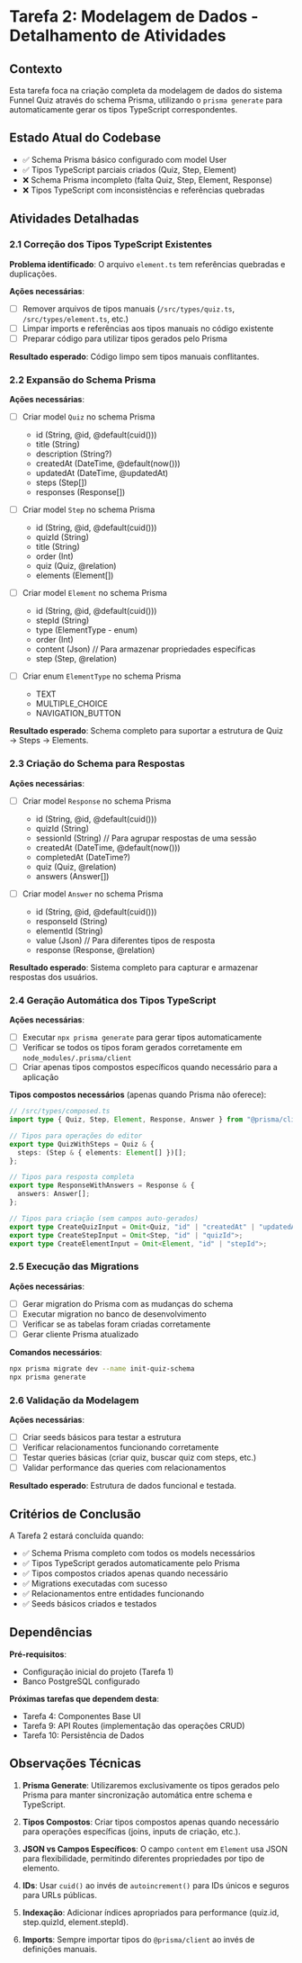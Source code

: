 # Tarefa 2: Modelagem de Dados - Detalhamento de Atividades

## Contexto

Esta tarefa foca na criação completa da modelagem de dados do sistema Funnel Quiz através do schema Prisma, utilizando o `prisma generate` para automaticamente gerar os tipos TypeScript correspondentes.

## Estado Atual do Codebase

- ✅ Schema Prisma básico configurado com model User
- ✅ Tipos TypeScript parciais criados (Quiz, Step, Element)
- ❌ Schema Prisma incompleto (falta Quiz, Step, Element, Response)
- ❌ Tipos TypeScript com inconsistências e referências quebradas

## Atividades Detalhadas

### 2.1 Correção dos Tipos TypeScript Existentes

**Problema identificado**: O arquivo `element.ts` tem referências quebradas e duplicações.

**Ações necessárias**:

- [ ] Remover arquivos de tipos manuais (`/src/types/quiz.ts`, `/src/types/element.ts`, etc.)
- [ ] Limpar imports e referências aos tipos manuais no código existente
- [ ] Preparar código para utilizar tipos gerados pelo Prisma

**Resultado esperado**: Código limpo sem tipos manuais conflitantes.

### 2.2 Expansão do Schema Prisma

**Ações necessárias**:

- [ ] Criar model `Quiz` no schema Prisma

  - id (String, @id, @default(cuid()))
  - title (String)
  - description (String?)
  - createdAt (DateTime, @default(now()))
  - updatedAt (DateTime, @updatedAt)
  - steps (Step[])
  - responses (Response[])

- [ ] Criar model `Step` no schema Prisma

  - id (String, @id, @default(cuid()))
  - quizId (String)
  - title (String)
  - order (Int)
  - quiz (Quiz, @relation)
  - elements (Element[])

- [ ] Criar model `Element` no schema Prisma

  - id (String, @id, @default(cuid()))
  - stepId (String)
  - type (ElementType - enum)
  - order (Int)
  - content (Json) // Para armazenar propriedades específicas
  - step (Step, @relation)

- [ ] Criar enum `ElementType` no schema Prisma
  - TEXT
  - MULTIPLE_CHOICE
  - NAVIGATION_BUTTON

**Resultado esperado**: Schema completo para suportar a estrutura de Quiz → Steps → Elements.

### 2.3 Criação do Schema para Respostas

**Ações necessárias**:

- [ ] Criar model `Response` no schema Prisma

  - id (String, @id, @default(cuid()))
  - quizId (String)
  - sessionId (String) // Para agrupar respostas de uma sessão
  - createdAt (DateTime, @default(now()))
  - completedAt (DateTime?)
  - quiz (Quiz, @relation)
  - answers (Answer[])

- [ ] Criar model `Answer` no schema Prisma
  - id (String, @id, @default(cuid()))
  - responseId (String)
  - elementId (String)
  - value (Json) // Para diferentes tipos de resposta
  - response (Response, @relation)

**Resultado esperado**: Sistema completo para capturar e armazenar respostas dos usuários.

### 2.4 Geração Automática dos Tipos TypeScript

**Ações necessárias**:

- [ ] Executar `npx prisma generate` para gerar tipos automaticamente
- [ ] Verificar se todos os tipos foram gerados corretamente em `node_modules/.prisma/client`
- [ ] Criar apenas tipos compostos específicos quando necessário para a aplicação

**Tipos compostos necessários** (apenas quando Prisma não oferece):

```typescript
// /src/types/composed.ts
import type { Quiz, Step, Element, Response, Answer } from "@prisma/client";

// Tipos para operações do editor
export type QuizWithSteps = Quiz & {
  steps: (Step & { elements: Element[] })[];
};

// Tipos para resposta completa
export type ResponseWithAnswers = Response & {
  answers: Answer[];
};

// Tipos para criação (sem campos auto-gerados)
export type CreateQuizInput = Omit<Quiz, "id" | "createdAt" | "updatedAt">;
export type CreateStepInput = Omit<Step, "id" | "quizId">;
export type CreateElementInput = Omit<Element, "id" | "stepId">;
```

### 2.5 Execução das Migrations

**Ações necessárias**:

- [ ] Gerar migration do Prisma com as mudanças do schema
- [ ] Executar migration no banco de desenvolvimento
- [ ] Verificar se as tabelas foram criadas corretamente
- [ ] Gerar cliente Prisma atualizado

**Comandos necessários**:

```bash
npx prisma migrate dev --name init-quiz-schema
npx prisma generate
```

### 2.6 Validação da Modelagem

**Ações necessárias**:

- [ ] Criar seeds básicos para testar a estrutura
- [ ] Verificar relacionamentos funcionando corretamente
- [ ] Testar queries básicas (criar quiz, buscar quiz com steps, etc.)
- [ ] Validar performance das queries com relacionamentos

**Resultado esperado**: Estrutura de dados funcional e testada.

## Critérios de Conclusão

A Tarefa 2 estará concluída quando:

- ✅ Schema Prisma completo com todos os models necessários
- ✅ Tipos TypeScript gerados automaticamente pelo Prisma
- ✅ Tipos compostos criados apenas quando necessário
- ✅ Migrations executadas com sucesso
- ✅ Relacionamentos entre entidades funcionando
- ✅ Seeds básicos criados e testados

## Dependências

**Pré-requisitos**:

- Configuração inicial do projeto (Tarefa 1)
- Banco PostgreSQL configurado

**Próximas tarefas que dependem desta**:

- Tarefa 4: Componentes Base UI
- Tarefa 9: API Routes (implementação das operações CRUD)
- Tarefa 10: Persistência de Dados

## Observações Técnicas

1. **Prisma Generate**: Utilizaremos exclusivamente os tipos gerados pelo Prisma para manter sincronização automática entre schema e TypeScript.

2. **Tipos Compostos**: Criar tipos compostos apenas quando necessário para operações específicas (joins, inputs de criação, etc.).

3. **JSON vs Campos Específicos**: O campo `content` em `Element` usa JSON para flexibilidade, permitindo diferentes propriedades por tipo de elemento.

4. **IDs**: Usar `cuid()` ao invés de `autoincrement()` para IDs únicos e seguros para URLs públicas.

5. **Indexação**: Adicionar índices apropriados para performance (quiz.id, step.quizId, element.stepId).

6. **Imports**: Sempre importar tipos do `@prisma/client` ao invés de definições manuais.
